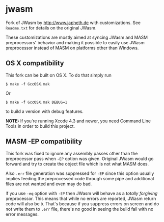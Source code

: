 jwasm
=====

Fork of JWasm by http://www.japheth.de with customizations. See `Readme.txt`
for details on the original JWasm.

These customizations are mostly aimed at syncing JWasm and MASM preprocessors'
behavior and making it possible to easily use JWasm preprocessor instead of
MASM on platforms other than Windows.

OS X compatibility
------------------

This fork can be built on OS X. To do that simply run

    $ make -f GccOSX.mak

Or

    $ make -f GccOSX.mak DEBUG=1

to build a version with debug features.

**NOTE:** If you're running Xcode 4.3 and newer, you need Command Line Tools
in order to build this project.

MASM -EP compatibility
----------------------

This fork was fixed to ignore any assembly passes other than the preprocessor
pass when `-EP` option was given. Original JWasm would go forward and try to
create the object file which is not what MASM does.

Also `.err` file generation was suppressed for `-EP` since this option usually
implies feeding the preprocessed code through some pipe and additional files are
not wanted and even may do bad.

If you use `-eq` option with `-EP` then JWasm will behave as a _totally
forgiving_ preprocessor. This means that while no errors are reported, JWasm
return code will also be `0`. That's because if you suppress errors on screen
and do not write them to `.err` file, there's no good in seeing the build fail
with no error messages.
